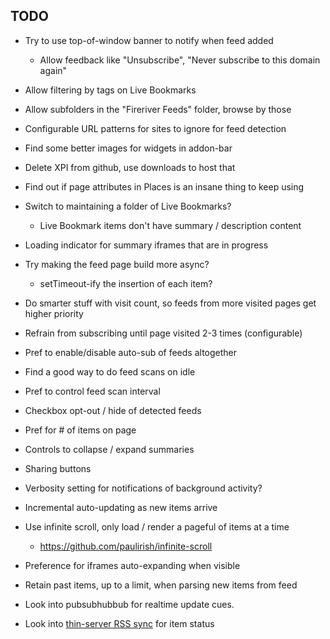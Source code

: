 TODO
----

* Try to use top-of-window banner to notify when feed added
    * Allow feedback like "Unsubscribe", "Never subscribe to this domain again"

* Allow filtering by tags on Live Bookmarks

* Allow subfolders in the "Fireriver Feeds" folder, browse by those

* Configurable URL patterns for sites to ignore for feed detection

* Find some better images for widgets in addon-bar

* Delete XPI from github, use downloads to host that

* Find out if page attributes in Places is an insane thing to keep using

* Switch to maintaining a folder of Live Bookmarks?
    * Live Bookmark items don't have summary / description content

* Loading indicator for summary iframes that are in progress

* Try making the feed page build more async?
    * setTimeout-ify the insertion of each item?

* Do smarter stuff with visit count, so feeds from more visited pages get higher priority

* Refrain from subscribing until page visited 2-3 times (configurable)

* Pref to enable/disable auto-sub of feeds altogether

* Find a good way to do feed scans on idle

* Pref to control feed scan interval

* Checkbox opt-out / hide of detected feeds

* Pref for # of items on page

* Controls to collapse / expand summaries

* Sharing buttons

* Verbosity setting for notifications of background activity?

* Incremental auto-updating as new items arrive

* Use infinite scroll, only load / render a pageful of items at a time
    * https://github.com/paulirish/infinite-scroll

* Preference for iframes auto-expanding when visible

* Retain past items, up to a limit, when parsing new items from feed

* Look into pubsubhubbub for realtime update cues.

* Look into [thin-server RSS sync][] for item status

[thin-server RSS sync]: http://inessential.com/2010/02/08/idea_for_alternative_rss_syncing_system
